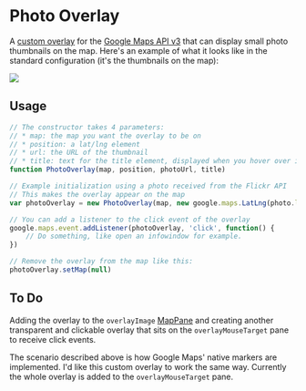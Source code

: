 Photo Overlay
=============

A [custom overlay](https://developers.google.com/maps/documentation/javascript/overlays#CustomOverlays) for the [Google Maps API v3](https://developers.google.com/maps/documentation/javascript/) that can display small photo thumbnails on the map. Here's an example of what it looks like in the standard configuration (it's the thumbnails on the map):

[![](https://dl.dropbox.com/u/5513964/Screenshots/Photo%20Overlay%20Example.png)](https://dl.dropbox.com/u/5513964/Screenshots/Photo%20Overlay%20Example.png)

Usage
-------------

```javascript
// The constructor takes 4 parameters:
// * map: the map you want the overlay to be on
// * position: a lat/lng element
// * url: the URL of the thumbnail
// * title: text for the title element, displayed when you hover over it (optional)
function PhotoOverlay(map, position, photoUrl, title)

// Example initialization using a photo received from the Flickr API
// This makes the overlay appear on the map
var photoOverlay = new PhotoOverlay(map, new google.maps.LatLng(photo.latitude, photo.longitude), photo.url_sq, photo.title)

// You can add a listener to the click event of the overlay
google.maps.event.addListener(photoOverlay, 'click', function() {
	// Do something, like open an infowindow for example.
})

// Remove the overlay from the map like this:
photoOverlay.setMap(null)
```

To Do
-------------

Adding the overlay to the `overlayImage` [MapPane](https://developers.google.com/maps/documentation/javascript/reference#MapPanes) and creating another transparent and clickable overlay that sits on the `overlayMouseTarget` pane to receive click events.

The scenario described above is how Google Maps' native markers are implemented. I'd like this custom overlay to work the same way. Currently the whole overlay is added to the `overlayMouseTarget` pane.